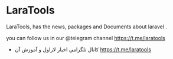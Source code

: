 # LaraTools
LaraTools, has the news, packages and Documents about laravel .



you can follow us in our @telegram channel
https://t.me/laratools



- کانال تلگرامی اخبار لاراول و آموزش آن
https://t.me/laratools
